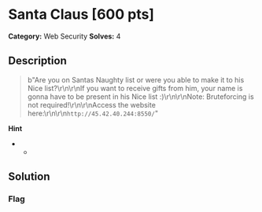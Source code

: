 # Santa Claus [600 pts]

**Category:** Web Security
**Solves:** 4

## Description
>b"Are you on Santas Naughty list or were you able to make it to his Nice list?\r\n\r\nIf you want to receive gifts from him, your name is gonna have to be present in his Nice list :)\r\n\r\nNote: Bruteforcing is not required!\r\n\r\nAccess the website here:\r\n\r\n`http://45.42.40.244:8550/`"

**Hint**
* -

## Solution

### Flag

